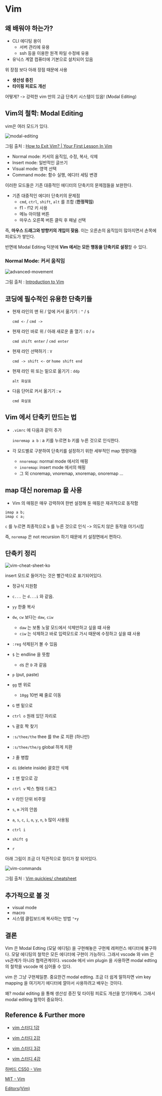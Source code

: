 # Vim

## 왜 배워야 하는가?

- CLI 에디팅 용이
  - 서버 관리에 유용
  - ssh 등을 이용한 원격 파일 수정에 유용
- 유닉스 계열 컴퓨터에 기본으로 설치되어 있음

위 장점 보다 아래 장점 때문에 사용

- **생산성 증진**
- **타이핑 피로도 개선**

어떻게? -> 강력한 vim 만의 고급 단축키 시스템이 있음! (Modal Editing)

## Vim의 철학: Modal Editing

vim은 여러 모드가 있다.

![modal-editing](./images/modal-editing.png)

그림 출처 : [How to Exit Vim? | Your First Lesson In Vim](http://www.freblogg.com/2016/10/your-first-lesson-in-vim-2.html)

- Normal mode: 커서의 움직임, 수정, 복사, 삭제
- Insert mode: 일반적인 글쓰기
- Visual mode: 영역 선택
- Command mode: 함수 실행, 에디터 세팅 변경

이러한 모드들은 기존 대중적인 에디터의 단축키의 문제점들을 보완한다.

- 기존 대중적인 에디터 단축키의 문제점
  - `cmd`, `ctrl`, `shift`, `alt` 를 조합 (**한정적임**)
  - f1 - f12 키 사용
  - 메뉴 아이템 버튼
  - 마우스 오른쪽 버튼 클릭 후 패널 선택

즉, **마우스 드래그와 방향키의 개입이 잦음**. 이는 오른손의 움직임이 많아지면서 손목에 피로도가 쌓인다.

반면에 Modal Editing 덕분에 **Vim 에서는 모든 행동을 단축키로 설정**할 수 있다.

### Normal Mode: 커서 움직임

![advanced-movement](./images/advanced-movement.png)

그림 출처 : [Introduction to Vim](https://www.slideshare.net/brandonliu/introduction-to-vim)

## 코딩에 필수적인 유용한 단축키들

- 현재 라인의 맨 뒤 / 앞에 커서 옮기기 : `^` / `$`

  `cmd <-` / `cmd ->`

- 현재 라인 바로 위 / 아래 새로운 줄 열기 : `O` / `o`

  `cmd shift enter` / `cmd enter`

- 현재 라인 선택하기 : `V`

  `cmd -> shift <-` or `home shift end`

- 현재 라인 위 또는 밑으로 옮기기 : `ddp`

  `alt 화살표`

- 다음 단어로 커서 옮기기 : `w`

  `cmd 화살표`

## Vim 에서 단축키 만드는 법

- `.vimrc` 에 다음과 같이 추가

  `inoremap a b` : a 키를 누르면 b 키를 누른 것으로 인식한다.

- 각 모드별로 구분하여 단축키를 설정하기 위한 세부적인 map 명령어들
  - `nnoremap`: normal mode 에서의 매핑
  - `inoremap`: insert mode 에서의 매핑
  - 그 외 cnoremap, vnoremap, xnoremap, onoremap ...

## map 대신 noremap 을 사용

- Vim 의 매핑은 매우 강력하여 한번 설정해 둔 매핑은 재귀적으로 동작함

```
imap a b;
imap c a;
```

`c` 를 누르면 최종적으로 `b` 를 누른 것으로 인식 -> 의도치 않은 동작을 야기시킴

즉, `noremap` 은 not recursion 하기 때문에 키 설정면에서 편하다.

## 단축키 정리

![vim-cheat-sheet-ko](./images/vim-cheat-sheet-ko.png)

insert 모드로 들어가는 것은 빨간색으로 표기되어있다.

- 정규식 지원함
- `c...` 는 `d...i` 와 같음.
- `yy` 한줄 복사
- `dw`, `cw` 보다는 `daw`, `ciw`
  - `daw` 는 보통 노말 모드에서 삭제만하고 싶을 떄 사용
  - `ciw` 는 삭제하고 바로 입력모드로 가시 때문에 수정하고 싶을 떄 사용
- `:reg` 삭제된거 볼 수 있음
- `$` 는 endline 을 뜻함
  - `d$` 은 `D` 과 같음
- `p` (put, paste)
- `gg` 맨 위로
  - `10gg` 10번 째 줄로 이동
- `G` 맨 밑으로
- `ctrl o` 원래 있던 자리로
- `%` 괄호 짝 찾기
- `:s/thee/the` thee 를 the 로 치환 (하나만)
- `:s/thee/the/g` global 하게 치환
- `J` 줄 병합
- `di` (delete inside) 괄호안 삭제
- `I` 맨 앞으로 감
- `ctrl v` 박스 형태 드래그
- `V` 라인 단위 비주얼
- `s`, `m` 거의 안씀
- `a`, `s`, `c`, `i`, `o`, `y`, `n`, `b` 많이 사용됨

- `ctrl i`
- `shift g`
- `r`

아래 그림이 조금 더 직관적으로 정리가 잘 되어있다.

![vim-commands](./images/vim-commands.jpg)

그림 출처 : [Vim quickies/ cheatsheet](https://dev.to/rubiin/vim-quickies-cheatsheet-30gm)

## 추가적으로 볼 것

- visual mode
- macro
- 시스템 클립보드에 복사하는 방법 `"+y`

## 결론

Vim 은 Modal Edting (모달 에디팅) 을 구현해놓은 구현체 레퍼런스 에디터에 불구하다.
모달 에디팅의 철학은 모든 에디터에 구현이 가능하다. 그래서 vscode 와 vim 은 vs관계가 아니라 협력관계이다. vscode 에서 vim plugin 을 사용하면 modal edting 의 철학을 vscode 에 심어줄 수 있다.

vim 은 그냥 구현체일뿐. 중요한건 modal edting. 조금 더 쉽게 말하자면
vim key mapping 을 여기저기 에디터에 깔아서 사용하려고 배우는 것이다.

왜? modal editing 을 통해 생산성 증진 및 타이핑 피로도 개선을 얻기위해서.
그래서 modal editing 철학이 중요하다.

## Reference & Further more

- [vim 스터디 1강](https://www.youtube.com/watch?v=QLnsXd80iPU)

- [vim 스터디 2강](https://www.youtube.com/watch?v=saojv4rGgDQ)

- [vim 스터디 3강](https://www.youtube.com/watch?v=38WX7x6fb0g)

- [vim 스터디 4강](https://www.youtube.com/watch?v=p6kj7Ltr7KU)

[하버드 CS50 - Vim](https://www.youtube.com/watch?v=pksX5m8D1B4&feature=youtu.be)

[MIT - Vim](https://www.youtube.com/watch?v=a6Q8Na575qc&feature=youtu.be)

[Editors(Vim)](https://missing-semester-kr.github.io/2020/editors/)
